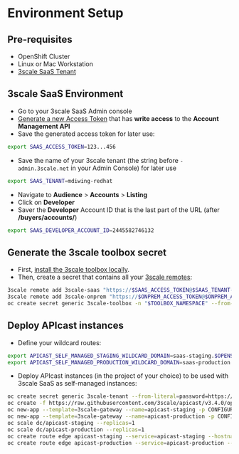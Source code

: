 # Environment Setup

## Pre-requisites

- OpenShift Cluster
- Linux or Mac Workstation
- [3scale SaaS Tenant](https://www.3scale.net/signup)

## 3scale SaaS Environment

- Go to your 3scale SaaS Admin console
- [Generate a new Access Token](https://access.redhat.com/documentation/en-us/red_hat_3scale/2-saas/html/accounts/tokens) that has **write access** to the **Account Management API**
- Save the generated access token for later use:

```sh
export SAAS_ACCESS_TOKEN=123...456
```

- Save the name of your 3scale tenant (the string before `-admin.3scale.net` in your Admin Console) for later use

```sh
export SAAS_TENANT=mdiwing-redhat
```

- Navigate to **Audience** > **Accounts** > **Listing**
- Click on **Developer**
- Saver the **Developer** Account ID that is the last part of the URL (after **/buyers/accounts/**)

```sh
export SAAS_DEVELOPER_ACCOUNT_ID=2445582746132
```

## Generate the 3scale toolbox secret

- First, [install the 3scale toolbox locally](https://github.com/3scale/3scale_toolbox#installation).
- Then, create a secret that contains all your [3scale remotes](https://github.com/3scale/3scale_toolbox/blob/master/docs/remotes.md):

```sh
3scale remote add 3scale-saas "https://$SAAS_ACCESS_TOKEN@$SAAS_TENANT-admin.3scale.net/"
3scale remote add 3scale-onprem "https://$ONPREM_ACCESS_TOKEN@$ONPREM_ADMIN_PORTAL_HOSTNAME/"
oc create secret generic 3scale-toolbox -n "$TOOLBOX_NAMESPACE" --from-file="$HOME/.3scalerc.yaml"
```

## Deploy APIcast instances

- Define your wildcard routes:

```sh
export APICAST_SELF_MANAGED_STAGING_WILDCARD_DOMAIN=saas-staging.$OPENSHIFT_ROUTER_SUFFIX
export APICAST_SELF_MANAGED_PRODUCTION_WILDCARD_DOMAIN=saas-production.$OPENSHIFT_ROUTER_SUFFIX
```

- Deploy APIcast instances (in the project of your choice) to be used with 3scale SaaS as self-managed instances:

```sh
oc create secret generic 3scale-tenant --from-literal=password=https://$SAAS_ACCESS_TOKEN@$SAAS_TENANT-admin.3scale.net
oc create -f https://raw.githubusercontent.com/3scale/apicast/v3.4.0/openshift/apicast-template.yml
oc new-app --template=3scale-gateway --name=apicast-staging -p CONFIGURATION_URL_SECRET=3scale-tenant -p CONFIGURATION_CACHE=0 -p RESPONSE_CODES=true -p LOG_LEVEL=info -p CONFIGURATION_LOADER=lazy -p APICAST_NAME=apicast-staging -p DEPLOYMENT_ENVIRONMENT=sandbox -p IMAGE_NAME=quay.io/3scale/apicast:v3.4.0
oc new-app --template=3scale-gateway --name=apicast-production -p CONFIGURATION_URL_SECRET=3scale-tenant -p CONFIGURATION_CACHE=60 -p RESPONSE_CODES=true -p LOG_LEVEL=info -p CONFIGURATION_LOADER=boot -p APICAST_NAME=apicast-production -p DEPLOYMENT_ENVIRONMENT=production -p IMAGE_NAME=quay.io/3scale/apicast:v3.4.0
oc scale dc/apicast-staging --replicas=1
oc scale dc/apicast-production --replicas=1
oc create route edge apicast-staging --service=apicast-staging --hostname="wildcard.$APICAST_SELF_MANAGED_STAGING_WILDCARD_DOMAIN" --insecure-policy=Allow --wildcard-policy=Subdomain
oc create route edge apicast-production --service=apicast-production --hostname="wildcard.$APICAST_SELF_MANAGED_PRODUCTION_WILDCARD_DOMAIN" --insecure-policy=Allow --wildcard-policy=Subdomain
```
